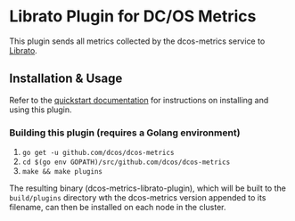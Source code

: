 # Librato Plugin for DC/OS Metrics

This plugin sends all metrics collected by the dcos-metrics service to [Librato][1]. 

## Installation & Usage

Refer to the [quickstart documentation][2] for instructions on installing and using this plugin.

### Building this plugin (requires a Golang environment)

1. `go get -u github.com/dcos/dcos-metrics`
1. `cd $(go env GOPATH)/src/github.com/dcos/dcos-metrics`
1. `make && make plugins`

The resulting binary (dcos-metrics-librato-plugin), which will be built to the `build/plugins` directory
wth the dcos-metrics version appended to its filename, can then be installed on each node in the cluster.

[1]: https://metrics.librato.com
[2]: ../../docs/quickstart/librato.md

